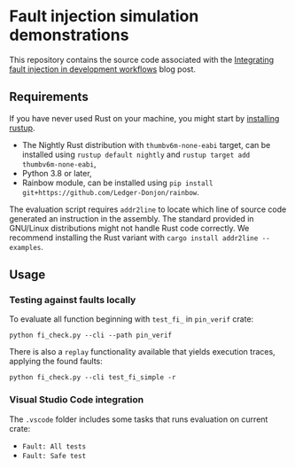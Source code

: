 # Fault injection simulation demonstrations

This repository contains the source code associated with the
[Integrating fault injection in development workflows](https://blog.ledger.com/fault-injection-simulation/) blog post.

## Requirements

If you have never used Rust on your machine, you might start by
[installing rustup](https://www.rust-lang.org/tools/install).

  * The Nightly Rust distribution with `thumbv6m-none-eabi` target,
    can be installed using
    `rustup default nightly` and `rustup target add thumbv6m-none-eabi`,
  * Python 3.8 or later,
  * Rainbow module, can be installed using
    `pip install git+https://github.com/Ledger-Donjon/rainbow`.

The evaluation script requires `addr2line` to locate which line of source code
generated an instruction in the assembly. The standard provided in GNU/Linux
distributions might not handle Rust code correctly.
We recommend installing the Rust variant with
`cargo install addr2line --examples`.

## Usage

### Testing against faults locally

To evaluate all function beginning with `test_fi_` in `pin_verif` crate:

```
python fi_check.py --cli --path pin_verif
```

There is also a `replay` functionality available that yields execution traces,
applying the found faults:

```
python fi_check.py --cli test_fi_simple -r
```

### Visual Studio Code integration

The `.vscode` folder includes some tasks that runs evaluation on current crate:

- `Fault: All tests`
- `Fault: Safe test`
